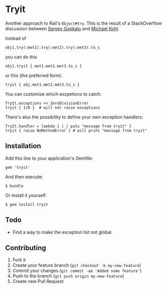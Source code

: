 # Tryit

Another approach to Rail's `Object#try`. This is the result of a StackOverflow discussion between [Sergey Gopkalo](https://github.com/sevenmaxis/) and [Michael Kohl](https://github.com/citizen428).

Instead of

    obj1.try(:met1).try(:met2).try(:met3).to_s

you can do this

    obj1.tryit { met1.met2.met3.to_s }

or this (the preferred form):

    tryit { obj.met1.met2.met3.to_s }

You can customize which excpetions to catch:

    TryIt.exceptions << ZeroDivisionError
    tryit { 1/0 }  # will not raise exceptions

There's also the possibility to define your own exception handlers:

    TryIt.handler = lambda { |_| puts "message from tryit" }
    tryit { raise NoMethodError } # will print "message from tryit"

## Installation

Add this line to your application's Gemfile:

    gem 'tryit'

And then execute:

    $ bundle

Or install it yourself:

    $ gem install tryit

## Todo

* Find a way to make the exception list not global.

## Contributing

1. Fork it
2. Create your feature branch (`git checkout -b my-new-feature`)
3. Commit your changes (`git commit -am 'Added some feature'`)
4. Push to the branch (`git push origin my-new-feature`)
5. Create new Pull Request
